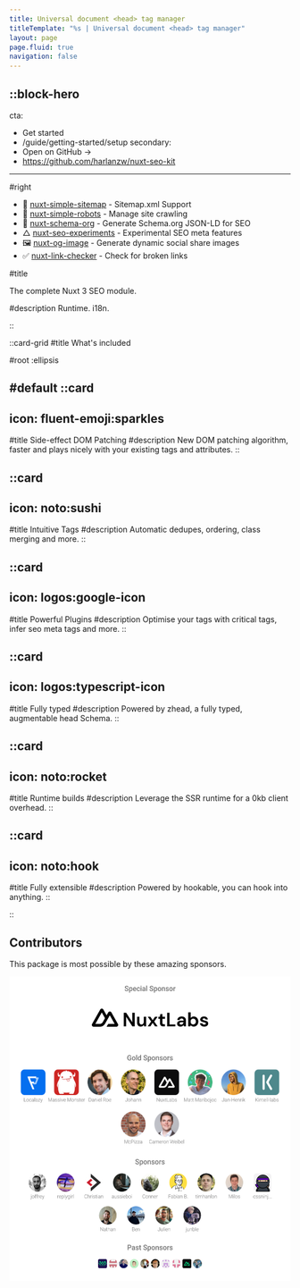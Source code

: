 ```yaml
---
title: Universal document <head> tag manager
titleTemplate: "%s | Universal document <head> tag manager"
layout: page
page.fluid: true
navigation: false
---
```


::block-hero
---
cta:
  - Get started
  - /guide/getting-started/setup
secondary:
  - Open on GitHub →
  - https://github.com/harlanzw/nuxt-seo-kit
---

#right

- 📖 [nuxt-simple-sitemap](https://github.com/harlan-zw/nuxt-simple-sitemap) - Sitemap.xml Support
- 🤖 [nuxt-simple-robots](https://github.com/harlan-zw/nuxt-simple-robots) - Manage site crawling
- 🔎 [nuxt-schema-org](https://unhead-schema-org.harlanzw.com/) - Generate Schema.org JSON-LD for SEO
- △ [nuxt-seo-experiments](https://github.com/harlan-zw/nuxt-seo-experiments) - Experimental SEO meta features
- 🖼️ [nuxt-og-image](https://github.com/harlan-zw/nuxt-og-image) - Generate dynamic social share images
- ✅ [nuxt-link-checker](https://github.com/harlan-zw/nuxt-link-checker) - Check for broken links


#title
<div style="max-width: 38rem">The complete Nuxt 3 SEO module.</div>

#description
Runtime.
i18n.

::


::card-grid
#title
What's included

#root
:ellipsis

#default
  ::card
  ---
  icon: fluent-emoji:sparkles
  ---
  #title
  Side-effect DOM Patching
  #description
  New DOM patching algorithm, faster and plays nicely with your existing tags and attributes.
  ::

  ::card
  ---
  icon: noto:sushi
  ---
  #title
  Intuitive Tags
  #description
  Automatic dedupes, ordering, class merging and more.
  ::

  ::card
  ---
  icon: logos:google-icon
  ---
  #title
  Powerful Plugins
  #description
  Optimise your tags with critical tags, infer seo meta tags and more.
  ::

  ::card
  ---
  icon: logos:typescript-icon
  ---
  #title
  Fully typed
  #description
  Powered by zhead, a fully typed, augmentable head Schema.
  ::


  ::card
  ---
  icon: noto:rocket
  ---
  #title
  Runtime builds
  #description
  Leverage the SSR runtime for a 0kb client overhead.
  ::

  ::card
  ---
  icon: noto:hook
  ---
  #title
  Fully extensible
  #description
  Powered by hookable, you can hook into anything.
  ::

::

<div class="mx-auto w-full sm:px-6 lg-px-8 px-4 text-center">

## Contributors

This package is most possible by these amazing sponsors.

  <a href="https://raw.githubusercontent.com/harlan-zw/static/main/sponsors.svg">
    <img src="https://raw.githubusercontent.com/harlan-zw/static/main/sponsors.svg" width="800" height="545" style="margin: 0 auto;">
  </a>

</div>
